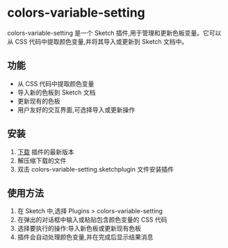 # colors-variable-setting

colors-variable-setting 是一个 Sketch 插件,用于管理和更新色板变量。它可以从 CSS 代码中提取颜色变量,并将其导入或更新到 Sketch 文档中。

## 功能

- 从 CSS 代码中提取颜色变量
- 导入新的色板到 Sketch 文档
- 更新现有的色板
- 用户友好的交互界面,可选择导入或更新操作

## 安装

1. [下载](../../releases/latest/download/colors-variable-setting.sketchplugin.zip) 插件的最新版本
2. 解压缩下载的文件
3. 双击 colors-variable-setting.sketchplugin 文件安装插件

## 使用方法

1. 在 Sketch 中,选择 Plugins > colors-variable-setting
2. 在弹出的对话框中输入或粘贴包含颜色变量的 CSS 代码
3. 选择要执行的操作:导入新色板或更新现有色板
4. 插件会自动处理颜色变量,并在完成后显示结果消息
